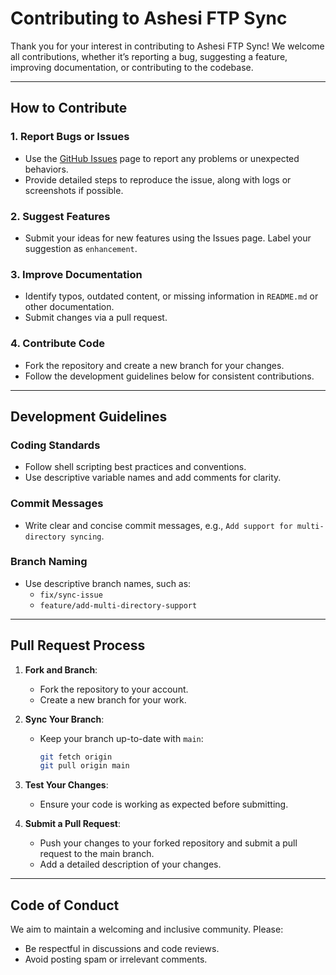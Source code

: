 # Contributing to Ashesi FTP Sync

Thank you for your interest in contributing to Ashesi FTP Sync! We welcome all contributions, whether it’s reporting a bug, suggesting a feature, improving documentation, or contributing to the codebase.

---

## How to Contribute

### 1. Report Bugs or Issues
- Use the [GitHub Issues](https://github.com/kelvin-ahiakpor/Ashesi.FTP.Sync/issues) page to report any problems or unexpected behaviors.
- Provide detailed steps to reproduce the issue, along with logs or screenshots if possible.

### 2. Suggest Features
- Submit your ideas for new features using the Issues page. Label your suggestion as `enhancement`.

### 3. Improve Documentation
- Identify typos, outdated content, or missing information in `README.md` or other documentation.
- Submit changes via a pull request.

### 4. Contribute Code
- Fork the repository and create a new branch for your changes.
- Follow the development guidelines below for consistent contributions.

---

## Development Guidelines

### Coding Standards
- Follow shell scripting best practices and conventions.
- Use descriptive variable names and add comments for clarity.

### Commit Messages
- Write clear and concise commit messages, e.g., `Add support for multi-directory syncing`.

### Branch Naming
- Use descriptive branch names, such as:
  - `fix/sync-issue`
  - `feature/add-multi-directory-support`

---

## Pull Request Process

1. **Fork and Branch**:
   - Fork the repository to your account.
   - Create a new branch for your work.

2. **Sync Your Branch**:
   - Keep your branch up-to-date with `main`:
     ```bash
     git fetch origin
     git pull origin main
     ```

3. **Test Your Changes**:
   - Ensure your code is working as expected before submitting.

4. **Submit a Pull Request**:
   - Push your changes to your forked repository and submit a pull request to the main branch.
   - Add a detailed description of your changes.

---

## Code of Conduct

We aim to maintain a welcoming and inclusive community. Please:
- Be respectful in discussions and code reviews.
- Avoid posting spam or irrelevant comments.
